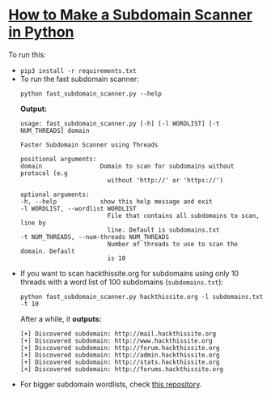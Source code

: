 # [How to Make a Subdomain Scanner in Python](https://www.thepythoncode.com/article/make-subdomain-scanner-python)
To run this:
- `pip3 install -r requirements.txt`
- To run the fast subdomain scanner:
    ```
    python fast_subdomain_scanner.py --help
    ```
    **Output:**
    ```
    usage: fast_subdomain_scanner.py [-h] [-l WORDLIST] [-t NUM_THREADS] domain

    Faster Subdomain Scanner using Threads

    positional arguments:
    domain                Domain to scan for subdomains without protocol (e.g
                            without 'http://' or 'https://')

    optional arguments:
    -h, --help            show this help message and exit
    -l WORDLIST, --wordlist WORDLIST
                            File that contains all subdomains to scan, line by
                            line. Default is subdomains.txt
    -t NUM_THREADS, --num-threads NUM_THREADS
                            Number of threads to use to scan the domain. Default
                            is 10
    ```
- If you want to scan hackthissite.org for subdomains using only 10 threads with a word list of 100 subdomains (`subdomains.txt`):
    ```
    python fast_subdomain_scanner.py hackthissite.org -l subdomains.txt -t 10
    ```
    After a while, it **outputs:**
    ```
    [+] Discovered subdomain: http://mail.hackthissite.org
    [+] Discovered subdomain: http://www.hackthissite.org
    [+] Discovered subdomain: http://forum.hackthissite.org
    [+] Discovered subdomain: http://admin.hackthissite.org
    [+] Discovered subdomain: http://stats.hackthissite.org
    [+] Discovered subdomain: http://forums.hackthissite.org
    ```
- For bigger subdomain wordlists, check [this repository](https://github.com/rbsec/dnscan).
